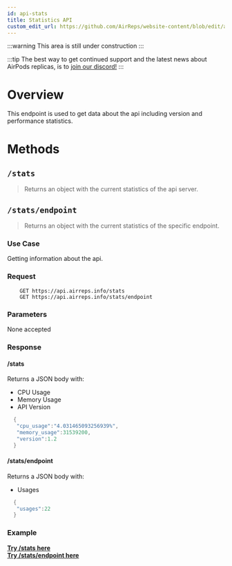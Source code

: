 ```yaml
---
id: api-stats
title: Statistics API
custom_edit_url: https://github.com/AirReps/website-content/blob/edit/api-stats.md
---
```


:::warning
This area is still under construction 
:::

:::tip
The best way to get continued support and the latest news about AirPods
replicas, is to [join our discord!](https://airreps.link/discord)
:::


# Overview
This endpoint is used to get data about the api including version and performance statistics.

# Methods
## `/stats`
> Returns an object with the current statistics of the api server.  
## `/stats/endpoint`
> Returns an object with the current statistics of the specific endpoint.

### Use Case
Getting information about the api.

### Request
```shell
    GET https://api.airreps.info/stats
    GET https://api.airreps.info/stats/endpoint
```
### Parameters
None accepted  

### Response
#### /stats
Returns a JSON body with:
* CPU Usage
* Memory Usage
* API Version

```java
  {
   "cpu_usage":"4.031465093256939%",
   "memory_usage":31539200,
   "version":1.2
  }
```
#### /stats/endpoint
Returns a JSON body with:
* Usages

```java
  {
   "usages":22
  }
```

### Example
**[Try /stats here](https://apitester.com/shared/checks/945089efb81445d48fcd60c3e8124a8e)**  
**[Try /stats/endpoint here](https://apitester.com/shared/checks/e3e7ac72e1cf4451992c643912b212bb)**
